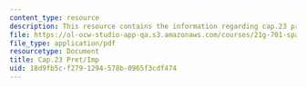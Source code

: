 ```yaml
---
content_type: resource
description: This resource contains the information regarding cap.23 pret/imp.
file: https://ol-ocw-studio-app-qa.s3.amazonaws.com/courses/21g-701-spanish-i-fall-2003/18d9fb5cf2791294578b0965f3cdf474_MIT21G_701F03_23preti.pdf
file_type: application/pdf
resourcetype: Document
title: Cap.23 Pret/Imp
uid: 18d9fb5c-f279-1294-578b-0965f3cdf474
---
```

